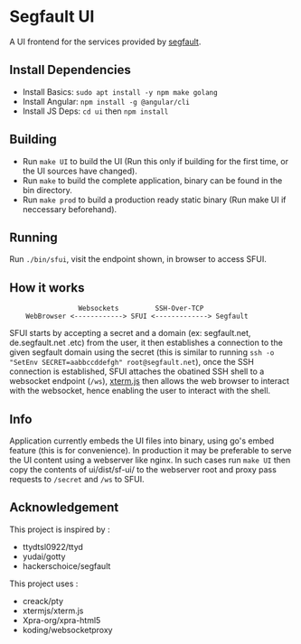 # Segfault UI

A UI frontend for the services provided by [segfault]("https://thc.org/segfault").

## Install Dependencies

- Install Basics: `sudo apt install -y npm make golang`
- Install Angular: `npm install -g @angular/cli`
- Install JS Deps: `cd ui`  then `npm install`

## Building

- Run `make UI` to build the UI (Run this only if building for the first time, or the UI sources have changed).
- Run `make` to build the complete application, binary can be found in the bin directory.
- Run `make prod` to build a production ready static binary (Run make UI if neccessary beforehand).

## Running

Run `./bin/sfui`, visit the endpoint shown, in browser to access SFUI.

## How it works
```
                 Websockets         SSH-Over-TCP
    WebBrowser <------------> SFUI <-------------> Segfault
```
SFUI starts by accepting a  secret and a domain (ex: segfault.net, de.segfault.net .etc) from the user, it then establishes a connection to the given segfault domain using the secret (this is similar to running `ssh -o "SetEnv SECRET=aabbccddefgh" root@segfault.net`), once the SSH connection is established, SFUI attaches the obatined SSH shell to a websocket endpoint (`/ws`),
[xterm.js]("https://xtermjs.org") then allows the web browser to interact with the websocket, hence enabling the user to interact with the shell. 

## Info

Application currently embeds the UI files into binary, using go's embed feature (this is for convenience).
In production it may be preferable to serve the UI content using a webserver like nginx.
In such cases run `make UI` then  copy the contents of ui/dist/sf-ui/ to the webserver root and proxy pass requests to `/secret` and `/ws` to SFUI.


## Acknowledgement

This project is inspired by : 
-   ttydtsl0922/ttyd
-   yudai/gotty
-   hackerschoice/segfault

This project uses : 
-   creack/pty
-   xtermjs/xterm.js
-   Xpra-org/xpra-html5
-   koding/websocketproxy
